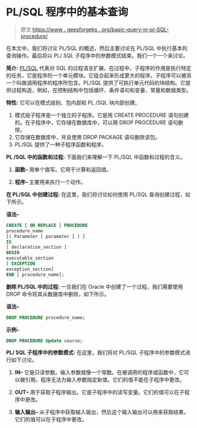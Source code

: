 # PL/SQL 程序中的基本查询

> 原文:[https://www . geesforgeks . org/basic-query-in-pl-SQL-procedure/](https://www.geeksforgeeks.org/basic-query-in-pl-sql-procedure/)

在本文中，我们将讨论 PL/SQL 的概述，然后主要讨论在 PL/SQL 中执行基本的查询操作。最后将以 PL/ SQL 子程序中的参数模式结束。我们一个一个来讨论。

**简介:**
[PL/SQL](https://www.geeksforgeeks.org/plsql-introduction/) 代表对 SQL 的过程语言扩展。在过程中，子程序的作用是执行特定的任务，它是程序的一个单元模块。它组合起来形成更大的程序。子程序可以被另一个叫做调用程序的程序所包含。PL/SQL 提供了可执行单元代码的块结构。它提供过程构造，例如，在控制结构中包括循环、条件语句和变量、常量和数据类型。

**特性:**
它可以在模式级别、包内部和 PL /SQL 块内部创建。

1.  模式级子程序是一个独立的子程序。它是用 CREATE PROCEDURE 语句创建的。在子程序中，它存储在数据库中，可以用 DROP PROCEDURE 语句删除。
2.  它存储在数据库中，并且使用 DROP PACKAGE 语句删除该包。
3.  PL/SQL 提供了一种子程序函数和程序。

**PL /SQL 中的函数和过程:**
下面我们来理解一下 PL/SQL 中函数和过程的含义。

1.  **函数–**
    用单个值写。它用于计算和返回值。

2.  **程序–**
    主要用来执行一个动作。

**在 PL/SQL 中创建过程:**
在这里，我们将讨论如何使用 PL/SQL 查询创建过程，如下所示。

**语法–**

```sql
CREATE [ OR REPLACE ] PROCEDURE 
procedure_name 
[( Parameter [ parameter ] ) ] 
IS 
[ declaration_section ] 
BEGIN 
executable_section 
[ EXCEPTION 
exception_section] 
END [ procedure_name]; 
```

**删除 PL/SQL 中的过程:**
一旦我们在 Oracle 中创建了一个过程，我们需要使用 DROP 命令将其从数据库中删除，如下所示。

**语法–**

```sql
DROP PROCEDURE procedure_name; 
```

**示例–**

```sql
DROP PROCEDURE Update course; 
```

**PL/ SQL 子程序中的参数模式:**
在这里，我们将对 PL/SQL 子程序中的参数模式进行如下讨论。

1.  **IN–**
    它是只读参数。输入参数就像一个常数。在被调用的程序或函数中，它可以被引用。程序无法为输入参数指定新值。它们的值不能在子程序中更改。

2.  **OUT–**
    用于获取子程序输出。它是子程序中的读写变量。它们的值可以在子程序中更改。

3.  **输入输出–**
    从子程序中获取输入输出，然后这个输入输出可以用来获取结果。它们的值可以在子程序中更改。